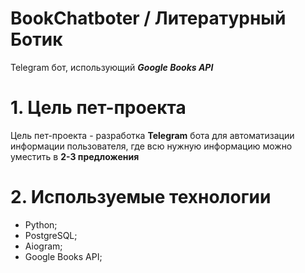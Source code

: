 # BookChatboter / Литературный Ботик
Telegram бот, использующий ***Google Books API***
# 1. Цель пет-проекта
Цель пет-проекта - разработка **Telegram** бота для автоматизации информации пользователя, где всю нужную информацию можно уместить в **2-3 предложения**
# 2. Используемые технологии
- Python;
- PostgreSQL;
- Aiogram;
- Google Books API;
